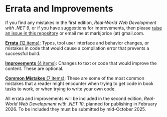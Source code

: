 # Errata and Improvements

If you find any mistakes in the first edition, *Real-World Web Development with .NET 9*, or if you have suggestions for improvements, then please [raise an issue in this repository](https://github.com/markjprice/web-dev-net9/issues) or email me at markjprice (at) gmail.com.

[**Errata** (12 items)](errata.md): Typos, tool user interface and behavior changes, or mistakes in code that would cause a compilation error that prevents a successful build.

[**Improvements** (4 items)](improvements.md): Changes to text or code that would improve the content. These are optional.

[**Common Mistakes** (7 items)](common-mistakes.md): These are some of the most common mistakes that a reader might encounter when trying to get code in book tasks to work, or when trying to write your own code. 

All errata and improvements will be included in the second edition, *Real-World Web Development with .NET 10*, planned for publishing in February 2026. To be included they must be submitted by mid-October 2025.

